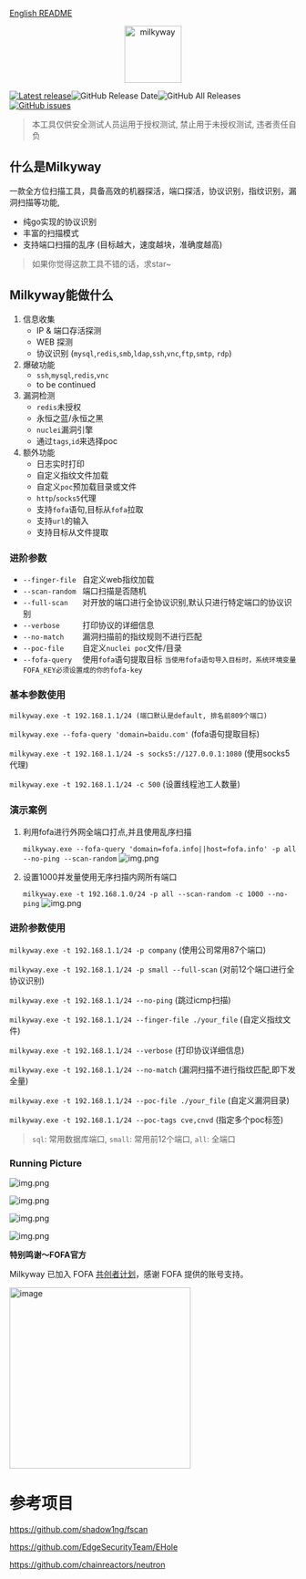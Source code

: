 [English README](https://github.com/polite-007/Milkyway/README_EN.md)
<p align="center">
  <img src="static/images/Milkyway-logo.svg" width="100px" alt="milkyway">
</p>

[![Latest release](https://img.shields.io/github/v/release/polite-007/Milkyway)](https://github.com/polite-007/Milkyway/releases/latest)![GitHub Release Date](https://img.shields.io/github/release-date/polite-007/Milkyway)![GitHub All Releases](https://img.shields.io/github/downloads/polite-007/Milkyway/total)[![GitHub issues](https://img.shields.io/github/issues/polite-007/Milkyway)](https://github.com/polite-007/Milkyway/issues)

> 本工具仅供安全测试人员运用于授权测试, 禁止用于未授权测试, 违者责任自负

## 什么是Milkyway

一款全方位扫描工具，具备高效的机器探活，端口探活，协议识别，指纹识别，漏洞扫描等功能,
* 纯go实现的协议识别
* 丰富的扫描模式
* 支持端口扫描的乱序 (目标越大，速度越块，准确度越高)

> 如果你觉得这款工具不错的话，求star~

## Milkyway能做什么

1. 信息收集
    * IP & 端口存活探测
    * WEB 探测
    * 协议识别 (`mysql`,`redis`,`smb`,`ldap`,`ssh`,`vnc`,`ftp`,`smtp`, `rdp`)
2. 爆破功能
   * `ssh`,`mysql`,`redis`,`vnc`
   * to be continued
3. 漏洞检测
   * `redis`未授权
   * 永恒之蓝/永恒之黑
   * `nuclei`漏洞引擎
   * 通过`tags`,`id`来选择poc
4. 额外功能
   * 日志实时打印
   * 自定义指纹文件加载
   * 自定义`poc`预加载目录或文件
   * `http`/`socks5`代理
   * 支持`fofa`语句,目标从`fofa`拉取
   * 支持`url`的输入
   * 支持目标从文件提取

### 进阶参数
* `--finger-file ` 自定义web指纹加载
* `--scan-random ` 端口扫描是否随机
* `--full-scan   ` 对开放的端口进行全协议识别,默认只进行特定端口的协议识别
* `--verbose     ` 打印协议的详细信息
* `--no-match    ` 漏洞扫描前的指纹规则不进行匹配
* `--poc-file    ` 自定义`nuclei poc`文件/目录
* `--fofa-query  ` 使用`fofa`语句提取目标 `当使用fofa语句导入目标时，系统环境变量FOFA_KEY必须设置成的你的fofa-key`

### 基本参数使用

`milkyway.exe -t 192.168.1.1/24 (端口默认是default, 排名前809个端口)`

`milkyway.exe --fofa-query 'domain=baidu.com'` (fofa语句提取目标)

`milkyway.exe -t 192.168.1.1/24 -s socks5://127.0.0.1:1080` (使用socks5代理)

`milkyway.exe -t 192.168.1.1/24 -c 500` (设置线程池工人数量)

### 演示案例

1. 利用fofa进行外网全端口打点,并且使用乱序扫描
   
   `milkyway.exe --fofa-query 'domain=fofa.info||host=fofa.info' -p all --no-ping --scan-random`
   ![img.png](./static/images/running_picture6.png)

2. 设置1000并发量使用无序扫描内网所有端口

   `milkyway.exe -t 192.168.1.0/24 -p all --scan-random -c 1000 --no-ping`
   ![img.png](./static/images/running_picture7.png)

### 进阶参数使用

`milkyway.exe -t 192.168.1.1/24 -p company` (使用公司常用87个端口)

`milkyway.exe -t 192.168.1.1/24 -p small --full-scan` (对前12个端口进行全协议识别)

`milkyway.exe -t 192.168.1.1/24 --no-ping` (跳过icmp扫描)

`milkyway.exe -t 192.168.1.1/24 --finger-file ./your_file` (自定义指纹文件)

`milkyway.exe -t 192.168.1.1/24 --verbose` (打印协议详细信息)

`milkyway.exe -t 192.168.1.1/24 --no-match` (漏洞扫描不进行指纹匹配,即下发全量)

`milkyway.exe -t 192.168.1.1/24 --poc-file ./your_file` (自定义漏洞目录)

`milkyway.exe -t 192.168.1.1/24 --poc-tags cve,cnvd` (指定多个poc标签)

> `sql`: 常用数据库端口, `small`: 常用前12个端口, `all`: 全端口

### Running Picture

![img.png](./static/images/running_picture1.png)

![img.png](./static/images/running_picture2.png)

![img.png](./static/images/running_picture5.png)

![img.png](./static/images/running_picture4.png)

**特别鸣谢～FOFA官方**

Milkyway 已加入 FOFA [共创者计划](https://fofa.info/development)，感谢 FOFA 提供的账号支持。

<img width="318" alt="image" src="https://user-images.githubusercontent.com/67818638/210543196-b76f6808-b5dd-4933-9451-0c3217dca8f5.png">

# 参考项目
https://github.com/shadow1ng/fscan

https://github.com/EdgeSecurityTeam/EHole

https://github.com/chainreactors/neutron
